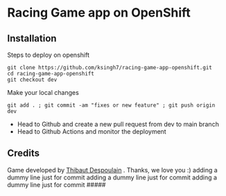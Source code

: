 Racing Game app on OpenShift
========================
## Installation
Steps to deploy on openshift

```
git clone https://github.com/ksingh7/racing-game-app-openshift.git
cd racing-game-app-openshift
git checkout dev
```
Make your local changes
```
git add . ; git commit -am "fixes or new feature" ; git push origin dev
```
- Head to Github and create a new pull request from dev to main branch
- Head to Github Actions and monitor the deployment
## Credits
Game developed by [Thibaut Despoulain](http://bkcore.com) . Thanks, we love you :)
adding a dummy line just for commit
adding a dummy line just for commit
adding a dummy line just for commit  #####
